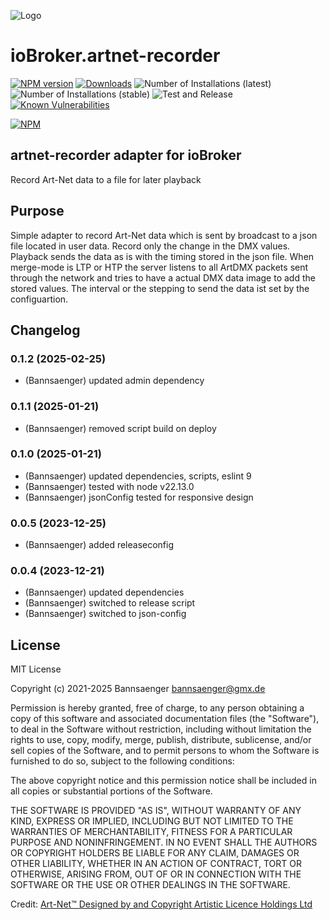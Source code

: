 ![Logo](admin/artnet-recorder.png)
# ioBroker.artnet-recorder

[![NPM version](http://img.shields.io/npm/v/iobroker.artnet-recorder.svg)](https://www.npmjs.com/package/iobroker.artnet-recorder)
[![Downloads](https://img.shields.io/npm/dm/iobroker.artnet-recorder.svg)](https://www.npmjs.com/package/iobroker.artnet-recorder)
![Number of Installations (latest)](http://iobroker.live/badges/artnet-recorder-installed.svg)
![Number of Installations (stable)](http://iobroker.live/badges/artnet-recorder-stable.svg)
![Test and Release](https://github.com/bannsaenger/iobroker.artnet-recorder/workflows/Test%20and%20Release/badge.svg)
[![Known Vulnerabilities](https://snyk.io/test/github/Bannsaenger/ioBroker.artnet-recorder/badge.svg)](https://snyk.io/test/github/Bannsaenger/ioBroker.artnet-recorder)

[![NPM](https://nodei.co/npm/iobroker.artnet-recorder.png?downloads=true)](https://nodei.co/npm/iobroker.artnet-recorder/)

## artnet-recorder adapter for ioBroker

Record Art-Net data to a file for later playback

## Purpose

Simple adapter to record Art-Net data which is sent by broadcast to a json file located in user data.
Record only the change in the DMX values.
Playback sends the data as is with the timing stored in the json file.
When merge-mode is LTP or HTP the server listens to all ArtDMX packets sent through the network
and tries to have a actual DMX data image to add the stored values.
The interval or the stepping to send the data ist set by the configuartion.

## Changelog

<!--
    Placeholder for the next version (at the beginning of the line):
    ### **WORK IN PROGRESS**
-->
### 0.1.2 (2025-02-25)
* (Bannsaenger) updated admin dependency

### 0.1.1 (2025-01-21)
* (Bannsaenger) removed script build on deploy

### 0.1.0 (2025-01-21)
* (Bannsaenger) updated dependencies, scripts, eslint 9
* (Bannsaenger) tested with node v22.13.0
* (Bannsaenger) jsonConfig tested for responsive design

### 0.0.5 (2023-12-25)
* (Bannsaenger) added releaseconfig

### 0.0.4 (2023-12-21)
* (Bannsaenger) updated dependencies
* (Bannsaenger) switched to release script
* (Bannsaenger) switched to json-config

## License
MIT License

Copyright (c) 2021-2025 Bannsaenger <bannsaenger@gmx.de>

Permission is hereby granted, free of charge, to any person obtaining a copy
of this software and associated documentation files (the "Software"), to deal
in the Software without restriction, including without limitation the rights
to use, copy, modify, merge, publish, distribute, sublicense, and/or sell
copies of the Software, and to permit persons to whom the Software is
furnished to do so, subject to the following conditions:

The above copyright notice and this permission notice shall be included in all
copies or substantial portions of the Software.

THE SOFTWARE IS PROVIDED "AS IS", WITHOUT WARRANTY OF ANY KIND, EXPRESS OR
IMPLIED, INCLUDING BUT NOT LIMITED TO THE WARRANTIES OF MERCHANTABILITY,
FITNESS FOR A PARTICULAR PURPOSE AND NONINFRINGEMENT. IN NO EVENT SHALL THE
AUTHORS OR COPYRIGHT HOLDERS BE LIABLE FOR ANY CLAIM, DAMAGES OR OTHER
LIABILITY, WHETHER IN AN ACTION OF CONTRACT, TORT OR OTHERWISE, ARISING FROM,
OUT OF OR IN CONNECTION WITH THE SOFTWARE OR THE USE OR OTHER DEALINGS IN THE
SOFTWARE.

Credit:
 [Art-Net™ Designed by and Copyright Artistic Licence Holdings Ltd](https://art-net.org.uk)